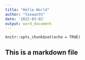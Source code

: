 ```yaml
---
title: "Hello World"
author: "Yaswanth"
date: '2022-03-02'
output: word_document
---
```


```{r setup, include=FALSE}
knitr::opts_chunk$set(echo = TRUE)
```

## This is a markdown file
